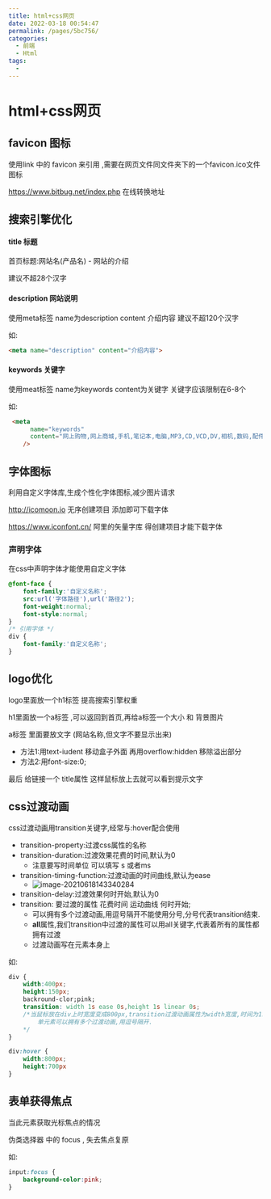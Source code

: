 ```yaml
---
title: html+css网页
date: 2022-03-18 00:54:47
permalink: /pages/5bc756/
categories:
  - 前端
  - Html
tags:
  - 
---
```

# html+css网页

## favicon 图标

使用link 中的 favicon 来引用 ,需要在网页文件同文件夹下的一个favicon.ico文件图标

https://www.bitbug.net/index.php  在线转换地址

## 搜索引擎优化

#### title 标题

首页标题:网站名(产品名) - 网站的介绍

建议不超28个汉字

#### description 网站说明

使用meta标签   name为description  content 介绍内容  建议不超120个汉字

如:

```html
<meta name="description" content="介绍内容">
```

#### keywords 关键字

使用meat标签   name为keywords  content为关键字 关键字应该限制在6-8个

如:

```html
 <meta
      name="keywords"
      content="网上购物,网上商城,手机,笔记本,电脑,MP3,CD,VCD,DV,相机,数码,配件,手表,存储卡,品优购"
    /> 
```



## 字体图标

利用自定义字体库,生成个性化字体图标,减少图片请求

http://icomoon.io     无序创建项目 添加即可下载字体

https://www.iconfont.cn/ 阿里的矢量字库  得创建项目才能下载字体



### 声明字体

在css中声明字体才能使用自定义字体

```css
@font-face {
	font-family:'自定义名称';
    src:url('字体路径'),url('路径2');
    font-weight:normal;
    font-style:normal;
}
/* 引用字体 */
div {
    font-family:'自定义名称';
}
```

 

## logo优化

logo里面放一个h1标签 提高搜索引擎权重

h1里面放一个a标签  ,可以返回到首页,再给a标签一个大小 和 背景图片

a标签 里面要放文字 (网站名称,但文字不要显示出来)

- 方法1:用text-iudent 移动盒子外面  再用overflow:hidden 移除溢出部分
- 方法2:用font-size:0;

最后 给链接一个 title属性 这样鼠标放上去就可以看到提示文字





## css过渡动画

css过渡动画用transition关键字,经常与:hover配合使用

- transition-property:过渡css属性的名称
- transition-duration:过渡效果花费的时间,默认为0
  - 注意要写时间单位  可以填写 s 或者ms
- transition-timing-function:过渡动画的时间曲线,默认为ease
  - ![image-20210618143340284](https://gitee.com/Iekrwh/md-images/raw/master/images/image-20210618143340284.png)
- transition-delay:过渡效果何时开始,默认为0
- transition: 要过渡的属性  花费时间  运动曲线  何时开始;
  - 可以拥有多个过渡动画,用逗号隔开不能使用分号,分号代表transition结束.
  - **all**属性,我们transition中过渡的属性可以用all关键字,代表着所有的属性都拥有过渡
  - 过渡动画写在元素本身上

如:

```css
div {
	width:400px;
    height:150px;
    backround-clor;pink;
    transition: width 1s ease 0s,height 1s linear 0s;
    /*当鼠标放在div上时宽度变成800px,transition过渡动画属性为width宽度,时间为1s
    	单元素可以拥有多个过渡动画,用逗号隔开.
    */
}

div:hover {
    width:800px;
    height:700px
}
```



## 表单获得焦点

当此元素获取光标焦点的情况

伪类选择器 中的 focus , 失去焦点复原

如:

```css
input:focus {
    background-color:pink;
}
```



